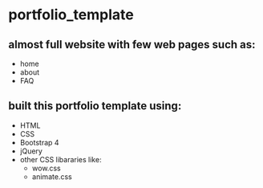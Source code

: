 # portfolio_template

## almost full website with few web pages such as: 
* home
* about 
* FAQ

## built this portfolio template using:
- HTML
- CSS
- Bootstrap 4 
- jQuery
- other CSS libararies like: 
  * wow.css
  * animate.css
